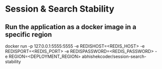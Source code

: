 # Session & Search Stability

## Run the application as a docker image in a specific region  

docker run -p 127.0.0.1:5555:5555 -e REDISHOST=<REDIS_HOST> -e REDISPORT=<REDIS_PORT> -e REDISPASSWORD=<REDIS_PASSWORD> -e REGION=<DEPLOYMENT_REGION> abhishekcoder/session-search-stability

